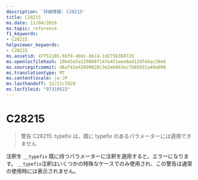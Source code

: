 ```yaml
---
description: '詳細情報: C28215'
title: C28215
ms.date: 11/04/2016
ms.topic: reference
f1_keywords:
- C28215
helpviewer_keywords:
- C28215
ms.assetid: 47f51185-66f8-4b9c-b614-1d275b388729
ms.openlocfilehash: 10643a5a129066f14fe451eea0ad12dfd4ac50e6
ms.sourcegitcommit: d6af41e42699628c3e2e6063ec7b03931a49a098
ms.translationtype: MT
ms.contentlocale: ja-JP
ms.lasthandoff: 12/11/2020
ms.locfileid: "97319522"
---
```

# <a name="c28215"></a>C28215

> 警告 C28215: typefix は、既に typefix のあるパラメーターには適用できません

注釈を `__typefix` 既に持つパラメーターに注釈を適用すると、エラーになります。 `__typefix`注釈はいくつかの特殊なケースでのみ使用され、この警告は通常の使用時には表示されません。
